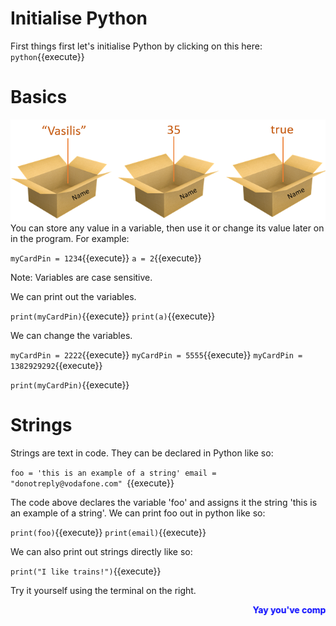 # Initialise Python
First things first let's initialise Python by clicking on this here: `python`{{execute}}

# Basics
![Variables](./assets/variables.png)
You can store any value in a variable, then use it or change its value later on in the program. For example:

`myCardPin = 1234`{{execute}}
`a = 2`{{execute}}

Note: Variables are case sensitive.

We can print out the variables.

`print(myCardPin)`{{execute}}
`print(a)`{{execute}}

We can change the variables.

`myCardPin = 2222`{{execute}}
`myCardPin = 5555`{{execute}}
`myCardPin = 1382929292`{{execute}}

`print(myCardPin)`{{execute}}

# Strings
Strings are text in code. They can be declared in Python like so:

`foo = 'this is an example of a string'
email = "donotreply@vodafone.com"
`{{execute}}

The code above declares the variable 'foo' and assigns it the string 'this is an example of a string'. We can print foo out in python like so:

`print(foo)`{{execute}}
`print(email)`{{execute}}

We can also print out strings directly like so:

`print("I like trains!")`{{execute}}

Try it yourself using the terminal on the right.

<marquee style='color: blue;'><b>Yay you've completed part 1!</b></marquee>
